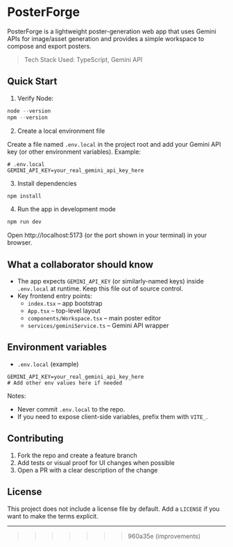 
# PosterForge

PosterForge is a lightweight poster-generation web app that uses Gemini APIs for image/asset generation and provides a simple workspace to compose and export posters.

> Tech Stack Used: TypeScript, Gemini API

## Quick Start

1. Verify Node:

```powershell
node --version
npm --version
```

2. Create a local environment file

Create a file named `.env.local` in the project root and add your Gemini API key (or other environment variables). Example:

```text
# .env.local
GEMINI_API_KEY=your_real_gemini_api_key_here
```

3. Install dependencies

```powershell
npm install
```

4. Run the app in development mode

```powershell
npm run dev
```

Open http://localhost:5173 (or the port shown in your terminal) in your browser.

## What a collaborator should know

- The app expects `GEMINI_API_KEY` (or similarly-named keys) inside `.env.local` at runtime. Keep this file out of source control.
- Key frontend entry points:
   - `index.tsx` – app bootstrap
   - `App.tsx` – top-level layout
   - `components/Workspace.tsx` – main poster editor
   - `services/geminiService.ts` – Gemini API wrapper

## Environment variables

- `.env.local` (example)

```text
GEMINI_API_KEY=your_real_gemini_api_key_here
# Add other env values here if needed
```

Notes:
- Never commit `.env.local` to the repo.
- If you need to expose client-side variables, prefix them with `VITE_`.

## Contributing

1. Fork the repo and create a feature branch
2. Add tests or visual proof for UI changes when possible
3. Open a PR with a clear description of the change


## License

This project does not include a license file by default. Add a `LICENSE` if you want to make the terms explicit.

---

>>>>>>> 960a35e (improvements)
